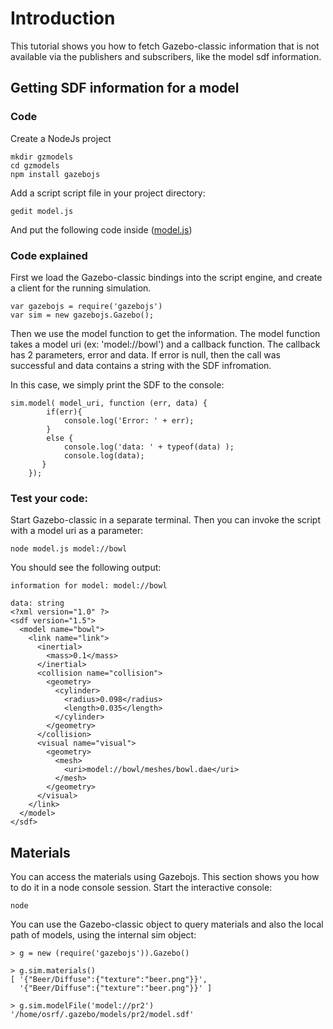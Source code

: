 
# Introduction

This tutorial shows you how to fetch Gazebo-classic information that is not available via the publishers and subscribers, like the model sdf information.

## Getting SDF information for a model

### Code

Create a NodeJs project

    mkdir gzmodels
    cd gzmodels
    npm install gazebojs

Add a script script file in your project directory:

    gedit model.js

And put the following code inside ([model.js](https://bitbucket.org/osrf/gazebojs/raw/default/examples/model.js))
    
<include src='https://bitbucket.org/osrf/gazebojs/raw/default/examples/model.js' />

### Code explained

First we load the Gazebo-classic bindings into the script engine, and create a client for the running simulation.

~~~
var gazebojs = require('gazebojs')
var sim = new gazebojs.Gazebo();
~~~

Then we use the model function to get the information. The model function takes a model uri (ex: 'model://bowl') and a callback function.
The callback has 2 parameters, error and data. If error is null, then the call was successful and data contains a string with the SDF infromation.

In this case, we simply print the SDF to the console:

~~~
sim.model( model_uri, function (err, data) {
        if(err){
            console.log('Error: ' + err);
        }
        else {
            console.log('data: ' + typeof(data) );
            console.log(data);
       }
    }); 
~~~

### Test your code:

Start Gazebo-classic in a separate terminal. Then you can invoke the script with a model uri as a parameter:

    node model.js model://bowl

You should see the following output:

~~~
information for model: model://bowl

data: string
<?xml version="1.0" ?>
<sdf version="1.5">
  <model name="bowl">
    <link name="link">
      <inertial>
        <mass>0.1</mass>
      </inertial>
      <collision name="collision">
        <geometry>
          <cylinder>
            <radius>0.098</radius>
            <length>0.035</length>
          </cylinder>
        </geometry>
      </collision>
      <visual name="visual">
        <geometry>
          <mesh>
            <uri>model://bowl/meshes/bowl.dae</uri>
          </mesh>
        </geometry>
      </visual>
    </link>
  </model>
</sdf>

~~~


## Materials

You can access the materials using Gazebojs. This section shows you how to do it in a node console session. Start the interactive console:

~~~
node
~~~

You can use the Gazebo-classic object to query materials and also the local path of models, using the internal sim object:

~~~
> g = new (require('gazebojs')).Gazebo()

> g.sim.materials()
[ '{"Beer/Diffuse":{"texture":"beer.png"}}',
  '{"Beer/Diffuse":{"texture":"beer.png"}}' ]

> g.sim.modelFile('model://pr2')
'/home/osrf/.gazebo/models/pr2/model.sdf'

~~~

